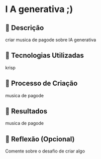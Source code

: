 # I A generativa ;)

## 📒 Descrição
criar musica de pagode sobre IA generativa

## 🤖 Tecnologias Utilizadas
krisp

## 🧐 Processo de Criação
musica de pagode 

## 🚀 Resultados
musica de pagode 

## 💭 Reflexão (Opcional)
Comente sobre o desafio de criar algo 
